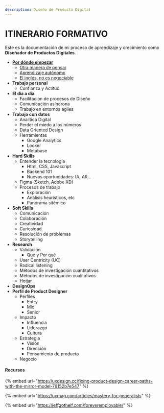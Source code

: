 ```yaml
---
description: Diseño de Producto Digital
---
```


# ITINERARIO FORMATIVO

Este es la documentación de mi proceso de aprendizaje y crecimiento como **Diseñador de Productos Digitales**.

* ****[**Por dónde empezar**](por-donde-empezar/)****
  * [Otra manera de pensar](por-donde-empezar/otra-manera-de-pensar.md)
  * [Aprendizaje autónomo](por-donde-empezar/aprendizaje-autonomo.md)
  * [El inglés, no es negociable](por-donde-empezar/ingles.md)
* **Trabajo personal**
  * Confianza y Actitud
* **El día a día**
  * Facilitación de procesos de Diseño
  * Comunicación asíncrona
  * Trabajo en entornos agiles
* **Trabajo con datos**
  * Analítica Digital
  * Perder el miedo a los números
  * Data Oriented Design
  * Herramientas
    * Google Analytics
    * Looker
    * Metabase
* **Hard Skills**
  * Entender la tecnología
    * Html, CSS, Javascript
    * Backend 101
    * Nuevas oportunidades: IA, AR…
  * Figma (Sketch, Adobe XD)
  * Procesos de trabajo
    * Exploración
    * Análisis heurísticos, etc
    * Panorama sitémico
* **Soft Skills**
  * Comunicación
  * Colaboración
  * Creatividad
  * Curiosidad
  * Resolución de problemas
  * Storytelling
* **Research**
  * Validación
    * Qué y Por qué
  * User Centricity (UC)
  * Radical listening
  * Métodos de investigación cuantitativos
  * Métodos de investigación cualitativos
  * Hotjar
* **DesignOps**
* **Perfil de Product Designer**
  * Perfiles
    * Entry
    * Mid
    * Senior
  * Impacto
    * Influencia
    * Liderazgo
    * Cultura
  * Estrategia
    * Visión
    * Dirección
    * Pensamiento de producto
  * Negocio

#### Recursos

{% embed url="https://uxdesign.cc/fixing-product-design-career-paths-with-the-mirror-model-76152b7e547" %}

{% embed url="https://uxmag.com/articles/mastery-for-generalists" %}

{% embed url="https://jeffgothelf.com/foreveremployable/" %}

##
